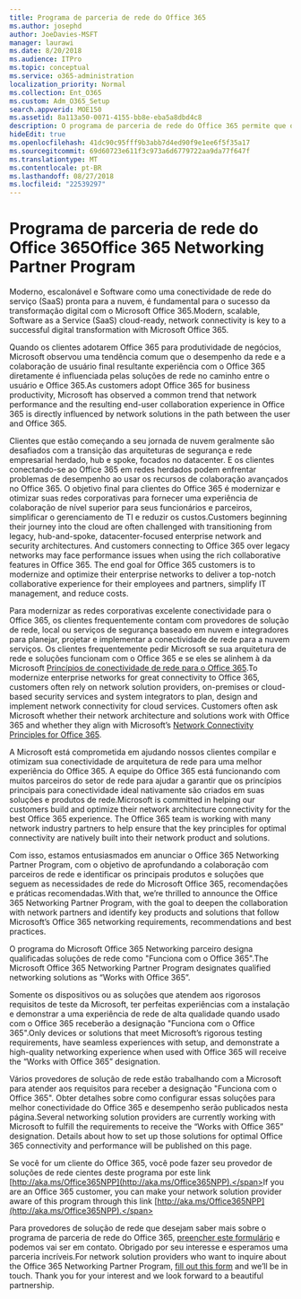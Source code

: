 ```yaml
---
title: Programa de parceria de rede do Office 365
ms.author: josephd
author: JoeDavies-MSFT
manager: laurawi
ms.date: 8/20/2018
ms.audience: ITPro
ms.topic: conceptual
ms.service: o365-administration
localization_priority: Normal
ms.collection: Ent_O365
ms.custom: Adm_O365_Setup
search.appverid: MOE150
ms.assetid: 8a113a50-0071-4155-bb8e-eba5a8dbd4c8
description: O programa de parceria de rede do Office 365 permite que o seu dispositivo sejam certificados como trabalhar com o Office 365.
hideEdit: true
ms.openlocfilehash: 41dc90c95fff9b3abb7d4ed90f9e1ee6f5f35a17
ms.sourcegitcommit: 69d60723e611f3c973a6d6779722aa9da77f647f
ms.translationtype: MT
ms.contentlocale: pt-BR
ms.lasthandoff: 08/27/2018
ms.locfileid: "22539297"
---
```

# <a name="office-365-networking-partner-program"></a><span data-ttu-id="cf99d-103">Programa de parceria de rede do Office 365</span><span class="sxs-lookup"><span data-stu-id="cf99d-103">Office 365 Networking Partner Program</span></span>

<span data-ttu-id="cf99d-104">Moderno, escalonável e Software como uma conectividade de rede do serviço (SaaS) pronta para a nuvem, é fundamental para o sucesso da transformação digital com o Microsoft Office 365.</span><span class="sxs-lookup"><span data-stu-id="cf99d-104">Modern, scalable, Software as a Service (SaaS) cloud-ready, network connectivity is key to a successful digital transformation with Microsoft Office 365.</span></span>  

<span data-ttu-id="cf99d-105">Quando os clientes adotarem Office 365 para produtividade de negócios, Microsoft observou uma tendência comum que o desempenho da rede e a colaboração de usuário final resultante experiência com o Office 365 diretamente é influenciada pelas soluções de rede no caminho entre o usuário e Office 365.</span><span class="sxs-lookup"><span data-stu-id="cf99d-105">As customers adopt Office 365 for business productivity, Microsoft has observed a common trend that network performance and the resulting end-user collaboration experience in Office 365 is directly influenced by network solutions in the path between the user and Office 365.</span></span>  

<span data-ttu-id="cf99d-p101">Clientes que estão começando a seu jornada de nuvem geralmente são desafiados com a transição das arquiteturas de segurança e rede empresarial herdado, hub e spoke, focados no datacenter. E os clientes conectando-se ao Office 365 em redes herdados podem enfrentar problemas de desempenho ao usar os recursos de colaboração avançados no Office 365. O objetivo final para clientes do Office 365 é modernizar e otimizar suas redes corporativas para fornecer uma experiência de colaboração de nível superior para seus funcionários e parceiros, simplificar o gerenciamento de TI e reduzir os custos.</span><span class="sxs-lookup"><span data-stu-id="cf99d-p101">Customers beginning their journey into the cloud are often challenged with transitioning from legacy, hub-and-spoke, datacenter-focused enterprise network and security architectures. And customers connecting to Office 365 over legacy networks may face performance issues when using the rich collaborative features in Office 365. The end goal for Office 365 customers is to modernize and optimize their enterprise networks to deliver a top-notch collaborative experience for their employees and partners, simplify IT management, and reduce costs.</span></span> 

<span data-ttu-id="cf99d-p102">Para modernizar as redes corporativas excelente conectividade para o Office 365, os clientes frequentemente contam com provedores de solução de rede, local ou serviços de segurança baseado em nuvem e integradores para planejar, projetar e implementar a conectividade de rede para a nuvem serviços. Os clientes frequentemente pedir Microsoft se sua arquitetura de rede e soluções funcionam com o Office 365 e se eles se alinhem à da Microsoft [Princípios de conectividade de rede para o Office 365](http://aka.ms/PNC).</span><span class="sxs-lookup"><span data-stu-id="cf99d-p102">To modernize enterprise networks for great connectivity to Office 365, customers often rely on network solution providers, on-premises or cloud-based security services and system integrators to plan, design and implement network connectivity for cloud services. Customers often ask Microsoft whether their network architecture and solutions work with Office 365 and whether they align with Microsoft’s [Network Connectivity Principles for Office 365](http://aka.ms/PNC).</span></span>  

<span data-ttu-id="cf99d-p103">A Microsoft está comprometida em ajudando nossos clientes compilar e otimizam sua conectividade de arquitetura de rede para uma melhor experiência do Office 365. A equipe do Office 365 está funcionando com muitos parceiros do setor de rede para ajudar a garantir que os princípios principais para conectividade ideal nativamente são criados em suas soluções e produtos de rede.</span><span class="sxs-lookup"><span data-stu-id="cf99d-p103">Microsoft is committed in helping our customers build and optimize their network architecture connectivity for the best Office 365 experience. The Office 365 team is working with many network industry partners to help ensure that the key principles for optimal connectivity are natively built into their network product and solutions.</span></span> 

<span data-ttu-id="cf99d-113">Com isso, estamos entusiasmados em anunciar o Office 365 Networking Partner Program, com o objetivo de aprofundando a colaboração com parceiros de rede e identificar os principais produtos e soluções que seguem as necessidades de rede do Microsoft Office 365, recomendações e práticas recomendadas.</span><span class="sxs-lookup"><span data-stu-id="cf99d-113">With that, we’re thrilled to announce the Office 365 Networking Partner Program, with the goal to deepen the collaboration with network partners and identify key products and solutions that follow Microsoft’s Office 365 networking requirements, recommendations and best practices.</span></span> 

<span data-ttu-id="cf99d-114">O programa do Microsoft Office 365 Networking parceiro designa qualificadas soluções de rede como "Funciona com o Office 365".</span><span class="sxs-lookup"><span data-stu-id="cf99d-114">The Microsoft Office 365 Networking Partner Program designates qualified networking solutions as “Works with Office 365”.</span></span>  

<span data-ttu-id="cf99d-115">Somente os dispositivos ou as soluções que atendem aos rigorosos requisitos de teste da Microsoft, ter perfeitas experiências com a instalação e demonstrar a uma experiência de rede de alta qualidade quando usado com o Office 365 receberão a designação "Funciona com o Office 365".</span><span class="sxs-lookup"><span data-stu-id="cf99d-115">Only devices or solutions that meet Microsoft’s rigorous testing requirements, have seamless experiences with setup, and demonstrate a high-quality networking experience when used with Office 365 will receive the “Works with Office 365” designation.</span></span>  

<span data-ttu-id="cf99d-p104">Vários provedores de solução de rede estão trabalhando com a Microsoft para atender aos requisitos para receber a designação "Funciona com o Office 365". Obter detalhes sobre como configurar essas soluções para melhor conectividade do Office 365 e desempenho serão publicados nesta página.</span><span class="sxs-lookup"><span data-stu-id="cf99d-p104">Several networking solution providers are currently working with Microsoft to fulfill the requirements to receive the “Works with Office 365” designation. Details about how to set up those solutions for optimal Office 365 connectivity and performance will be published on this page.</span></span>  

<span data-ttu-id="cf99d-118">Se você for um cliente do Office 365, você pode fazer seu provedor de soluções de rede cientes deste programa por este link [http://aka.ms/Office365NPP](http://aka.ms/Office365NPP).</span><span class="sxs-lookup"><span data-stu-id="cf99d-118">If you are an Office 365 customer, you can make your network solution provider aware of this program through this link [http://aka.ms/Office365NPP](http://aka.ms/Office365NPP).</span></span>

<span data-ttu-id="cf99d-p105">Para provedores de solução de rede que desejam saber mais sobre o programa de parceria de rede do Office 365, [preencher este formulário](https://forms.office.com/Pages/ResponsePage.aspx?id=v4j5cvGGr0GRqy180BHbRyOZxByRF1dLgv7k6ye5z8pUMTNCVTYyVk9GNEYzWjFOVkI1SzdJNUkyWi4u) e podemos vai ser em contato. Obrigado por seu interesse e esperamos uma parceria incríveis.</span><span class="sxs-lookup"><span data-stu-id="cf99d-p105">For network solution providers who want to inquire about the Office 365 Networking Partner Program, [fill out this form](https://forms.office.com/Pages/ResponsePage.aspx?id=v4j5cvGGr0GRqy180BHbRyOZxByRF1dLgv7k6ye5z8pUMTNCVTYyVk9GNEYzWjFOVkI1SzdJNUkyWi4u) and we’ll be in touch. Thank you for your interest and we look forward to a beautiful partnership.</span></span> 

